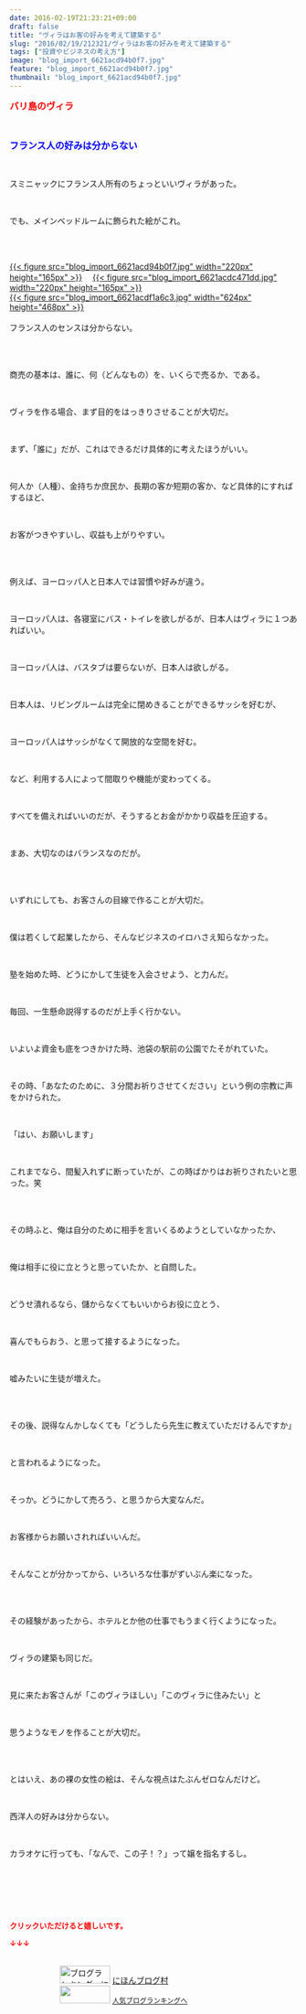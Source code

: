 ```yaml
---
date: 2016-02-19T21:23:21+09:00
draft: false
title: "ヴィラはお客の好みを考えて建築する"
slug: "2016/02/19/212321/ヴィラはお客の好みを考えて建築する"
tags: ["投資やビジネスの考え方"]
image: "blog_import_6621acd94b0f7.jpg"
feature: "blog_import_6621acd94b0f7.jpg"
thumbnail: "blog_import_6621acd94b0f7.jpg"
---
```

<p><font color="#ff0000" size="3"><strong>バリ島のヴィラ</strong></font></p><br/><p><font color="#0000ff" size="3"><strong>フランス人の好みは分からない</strong></font></p><br/><p>スミニャックにフランス人所有のちょっといいヴィラがあった。</p><br/><p>でも、メインベッドルームに飾られた絵がこれ。</p><br/><p><br/><a href="blog_import_6621acdaa9f52.jpg">{{< figure src="blog_import_6621acd94b0f7.jpg" width="220px" height="165px" >}}</a> 　<a href="blog_import_6621acdd8e517.jpg">{{< figure src="blog_import_6621acdc471dd.jpg" width="220px" height="165px" >}}</a> <br/><a href="blog_import_6621ace03862b.jpg">{{< figure src="blog_import_6621acdf1a6c3.jpg" width="624px" height="468px" >}}</a> <br/><br/>フランス人のセンスは分からない。</p><br/><p><br/>商売の基本は、誰に、何（どんなもの）を、いくらで売るか、である。</p><br/><p>ヴィラを作る場合、まず目的をはっきりさせることが大切だ。</p><br/><p>まず、「誰に」だが、これはできるだけ具体的に考えたほうがいい。</p><br/><p>何人か（人種）、金持ちか庶民か、長期の客か短期の客か、など具体的にすればするほど、</p><br/><p>お客がつきやすいし、収益も上がりやすい。</p><br/><br/><p>例えば、ヨーロッパ人と日本人では習慣や好みが違う。</p><br/><p>ヨーロッパ人は、各寝室にバス・トイレを欲しがるが、日本人はヴィラに１つあればいい。</p><br/><p>ヨーロッパ人は、バスタブは要らないが、日本人は欲しがる。</p><br/><p>日本人は、リビングルームは完全に閉めきることができるサッシを好むが、</p><br/><p>ヨーロッパ人はサッシがなくて開放的な空間を好む。</p><br/><p>など、利用する人によって間取りや機能が変わってくる。</p><br/><p>すべてを備えればいいのだが、そうするとお金がかかり収益を圧迫する。</p><br/><p>まあ、大切なのはバランスなのだが。</p><br/><p><br/>いずれにしても、お客さんの目線で作ることが大切だ。</p><br/><p>僕は若くして起業したから、そんなビジネスのイロハさえ知らなかった。</p><br/><p>塾を始めた時、どうにかして生徒を入会させよう、と力んだ。</p><br/><p>毎回、一生懸命説得するのだが上手く行かない。</p><br/><p>いよいよ資金も底をつきかけた時、池袋の駅前の公園でたそがれていた。</p><br/><p>その時、「あなたのために、３分間お祈りさせてください」という例の宗教に声をかけられた。</p><br/><p>「はい、お願いします」</p><br/><p>これまでなら、間髪入れずに断っていたが、この時ばかりはお祈りされたいと思った。笑</p><br/><br/><p>その時ふと、俺は自分のために相手を言いくるめようとしていなかったか、</p><br/><p>俺は相手に役に立とうと思っていたか、と自問した。</p><br/><p>どうせ潰れるなら、儲からなくてもいいからお役に立とう、</p><br/><p>喜んでもらおう、と思って接するようになった。</p><br/><p>嘘みたいに生徒が増えた。</p><br/><br/><p>その後、説得なんかしなくても「どうしたら先生に教えていただけるんですか」</p><br/><p>と言われるようになった。</p><br/><p>そっか。どうにかして売ろう、と思うから大変なんだ。</p><br/><p>お客様からお願いされればいいんだ。</p><br/><p>そんなことが分かってから、いろいろな仕事がずいぶん楽になった。</p><br/><p><br/>その経験があったから、ホテルとか他の仕事でもうまく行くようになった。</p><br/><p>ヴィラの建築も同じだ。</p><br/><p>見に来たお客さんが「このヴィラほしい」「このヴィラに住みたい」と</p><br/><p>思うようなモノを作ることが大切だ。</p><br/><p><br/>とはいえ、あの裸の女性の絵は、そんな視点はたぶんゼロなんだけど。</p><br/><p>西洋人の好みは分からない。</p><br/><p>カラオケに行っても、「なんで、この子！？」って嬢を指名するし。</p><br/><p><br/></p><br/><p><font color="#ff0000" size="2"><strong>クリックいただけると嬉しいです。<br/></strong></font></p><p><font color="#ff0000" size="2"><strong>↓↓↓</strong></font></p><p><br/><a href="ranking.html" target="_blank"><img border="0" alt="ブログランキング・にほんブログ村へ" src="data:image/svg+xml;charset=utf-8,%3Csvg%20xmlns%3D%22http%3A%2F%2Fwww.w3.org%2F2000%2Fsvg%22%20title%3D%22Placeholder%20for%20Images%22%20role%3D%22presentation%22%20viewBox%3D%220%200%2088%2031%22%20%2F%3E" width="88" height="31" data-src="https://img-proxy.blog-video.jp/images?url=http%3A%2F%2Fwww.blogmura.com%2Fimg%2Fwww88_31.gif" style="aspect-ratio: auto 88 / 31;"/><noscript><img border="0" alt="ブログランキング・にほんブログ村へ" src="https://img-proxy.blog-video.jp/images?url=http%3A%2F%2Fwww.blogmura.com%2Fimg%2Fwww88_31.gif" width="88" height="31"></noscript></a> <a href="ranking.html" target="_blank">にほんブログ村</a> <br/><a title="人気ブログランキングへ" href="link.php?1804582"><img border="0" src="data:image/svg+xml;charset=utf-8,%3Csvg%20xmlns%3D%22http%3A%2F%2Fwww.w3.org%2F2000%2Fsvg%22%20title%3D%22Placeholder%20for%20Images%22%20role%3D%22presentation%22%20viewBox%3D%220%200%2088%2031%22%20%2F%3E" width="88" height="31" data-src="https://blog.with2.net/img/banner/banner_22.gif" style="aspect-ratio: auto 88 / 31;"/><noscript><img border="0" src="https://blog.with2.net/img/banner/banner_22.gif" width="88" height="31"></noscript></a> <a style="FONT-SIZE: 12px" href="link.php?1804582">人気ブログランキングへ</a> </p>

